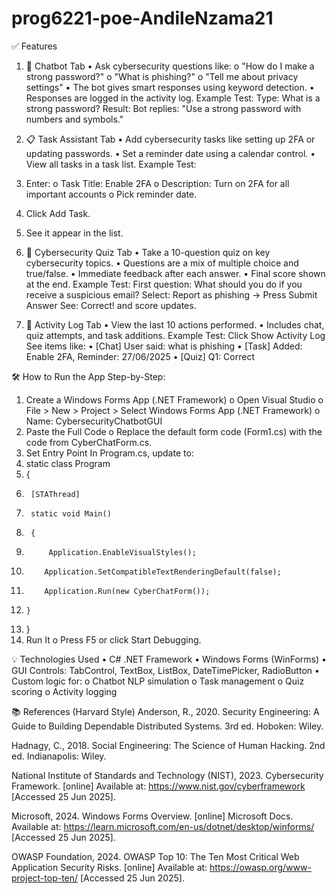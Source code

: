﻿# prog6221-poe-AndileNzama21
 ✅ Features
1. 💬 Chatbot Tab
•	Ask cybersecurity questions like:
o	"How do I make a strong password?"
o	"What is phishing?"
o	"Tell me about privacy settings"
•	The bot gives smart responses using keyword detection.
•	Responses are logged in the activity log.
Example Test:
Type: What is a strong password?
Result: Bot replies: "Use a strong password with numbers and symbols."
 
2. 📋 Task Assistant Tab
•	Add cybersecurity tasks like setting up 2FA or updating passwords.
•	Set a reminder date using a calendar control.
•	View all tasks in a task list.
Example Test:
1.	Enter:
o	Task Title: Enable 2FA
o	Description: Turn on 2FA for all important accounts
o	Pick reminder date.
2.	Click Add Task.
3.	See it appear in the list.
 
3. 🧠 Cybersecurity Quiz Tab
•	Take a 10-question quiz on key cybersecurity topics.
•	Questions are a mix of multiple choice and true/false.
•	Immediate feedback after each answer.
•	Final score shown at the end.
Example Test:
First question: What should you do if you receive a suspicious email?
Select: Report as phishing → Press Submit Answer
See: Correct! and score updates.
 
4. 📜 Activity Log Tab
•	View the last 10 actions performed.
•	Includes chat, quiz attempts, and task additions.
Example Test:
Click Show Activity Log
See items like:
•	[Chat] User said: what is phishing
•	[Task] Added: Enable 2FA, Reminder: 27/06/2025
•	[Quiz] Q1: Correct
 
🛠️ How to Run the App
Step-by-Step:
1.	Create a Windows Forms App (.NET Framework)
o	Open Visual Studio
o	File > New > Project > Select Windows Forms App (.NET Framework)
o	Name: CybersecurityChatbotGUI
2.	Paste the Full Code
o	Replace the default form code (Form1.cs) with the code from CyberChatForm.cs.
3.	Set Entry Point
In Program.cs, update to:
4.	static class Program
5.	{
6.	    [STAThread]
7.	    static void Main()
8.	    {
9.	        Application.EnableVisualStyles();
10.	        Application.SetCompatibleTextRenderingDefault(false);
11.	        Application.Run(new CyberChatForm());
12.	    }
13.	}
14.	Run It
o	Press F5 or click Start Debugging.
 
💡 Technologies Used
•	C# .NET Framework
•	Windows Forms (WinForms)
•	GUI Controls: TabControl, TextBox, ListBox, DateTimePicker, RadioButton
•	Custom logic for:
o	Chatbot NLP simulation
o	Task management
o	Quiz scoring
o	Activity logging

📚 References (Harvard Style)
Anderson, R., 2020. Security Engineering: A Guide to Building Dependable Distributed Systems. 3rd ed. Hoboken: Wiley.

Hadnagy, C., 2018. Social Engineering: The Science of Human Hacking. 2nd ed. Indianapolis: Wiley.

National Institute of Standards and Technology (NIST), 2023. Cybersecurity Framework. [online] Available at: https://www.nist.gov/cyberframework [Accessed 25 Jun 2025].

Microsoft, 2024. Windows Forms Overview. [online] Microsoft Docs. Available at: https://learn.microsoft.com/en-us/dotnet/desktop/winforms/ [Accessed 25 Jun 2025].

OWASP Foundation, 2024. OWASP Top 10: The Ten Most Critical Web Application Security Risks. [online] Available at: https://owasp.org/www-project-top-ten/ [Accessed 25 Jun 2025].

